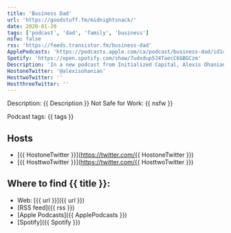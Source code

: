 ```yaml
---
title: 'Business Dad'
url: 'https://goodstuff.fm/midnightsnack/'
date: 2020-01-20
tags: ['podcast', 'dad', 'family', 'business']
nsfw: false
rss: 'https://feeds.transistor.fm/business-dad'
ApplePodcasts: 'https://podcasts.apple.com/ca/podcast/business-dad/id1493900074'
Spotify: 'https://open.spotify.com/show/7udxdup5J4TaecC6GBGCzm'
Description: 'In a new podcast from Initialized Capital, Alexis Ohanian (cofounder of Initialized + Reddit) opens this question up to some of the most successful men across business, sports, entertainment, and more, for candid conversations about what it means to be a father in today’s world and how they balance their careers and family.'
HostoneTwitter: '@alexisohanian'
HosttwoTwitter: ''
HostthreeTwitter: ''
---
```


Description: {{ Description }} 
Not Safe for Work: {{ nsfw }}

Podcast tags: {{ tags }}

## Hosts

* [{{ HostoneTwitter }}](https://twitter.com/{{ HostoneTwitter }})
* [{{ HosttwoTwitter }}](https://twitter.com/{{ HosttwoTwitter }})

## Where to find {{ title }}:

* Web: [{{ url }}]({{ url }})
* [RSS feed]({{ rss }})
* [Apple Podcasts]({{ ApplePodcasts }})
* [Spotify]({{ Spotify }})
